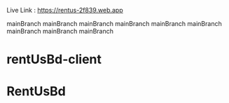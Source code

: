 Live Link : https://rentus-2f839.web.app

mainBranch
mainBranch
mainBranch
mainBranch
mainBranch
mainBranch
mainBranch
mainBranch
mainBranch





# rentUsBd-client
# RentUsBd
